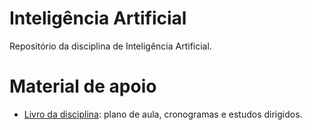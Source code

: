 # Inteligência Artificial

Repositório da disciplina de Inteligência Artificial.


# Material de apoio

- [Livro da disciplina](https://chaua.gitbook.io/inteligencia-artificial/): plano de aula, cronogramas e estudos dirigidos.

